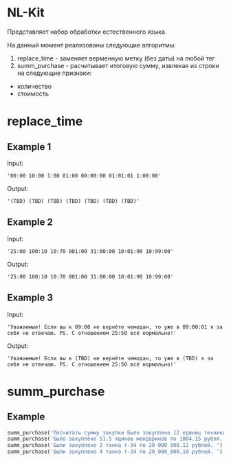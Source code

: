 # NL-Kit

Представляет набор обработки естественного языка.

На данный момент реализованы следующие алгоритмы:

1. replace_time - заменяет верменную метку (без даты) на любой тег
2. summ_purchase - расчитывает итоговую сумму, извлекая из строки на следующие признаки:
- количество
- стоимость


# replace_time

## Example 1

Input:
```
'00:00 10:00 1:00 01:00 00:00:00 01:01:01 1:00:00'
```

Output:

```
'(TBD) (TBD) (TBD) (TBD) (TBD) (TBD) (TBD)'
```

## Example 2

Input:
```
'25:00 100:10 10:70 001:00 31:00:00 10:01:90 10:99:00'
```

Output:

```
'25:00 100:10 10:70 001:00 31:00:00 10:01:90 10:99:00'
```

## Example 3

Input:
```
'Уважаемые! Если вы к 09:00 не вернёте чемодан, то уже в 09:00:01 я за себя не отвечаю. PS. С отношением 25:50 всё нормально!'
```

Output:

```
'Уважаемые! Если вы к (TBD) не вернёте чемодан, то уже в (TBD) я за себя не отвечаю. PS. С отношением 25:50 всё нормально!'
```


# summ_purchase


## Example

```py
summ_purchase('Посчитать сумму закупки Было закуплено 12 единиц техники по 410.37 рублей.') # --> 4924.44 
summ_purchase('Было закуплено 51.5 ящиков мандаринов по 1004.15 рубля.') # --> 51713.725 
summ_purchase('Были закуплено 2 танка т-34 по 20 000 000.12 рублей. ') # --> 40000000.24 
summ_purchase('Были закуплено 4 танка т-34 по 20_000_000,10 рублей. ') # --> 80000000.4 
```